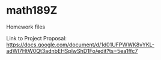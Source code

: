 # math189Z
Homework files

Link to Project Proposal: https://docs.google.com/document/d/1d01UFPWWK8vYKL-adWI7HtW0Qt3adnbEHSplwShD1Fo/edit?ts=5ea1ffc7

